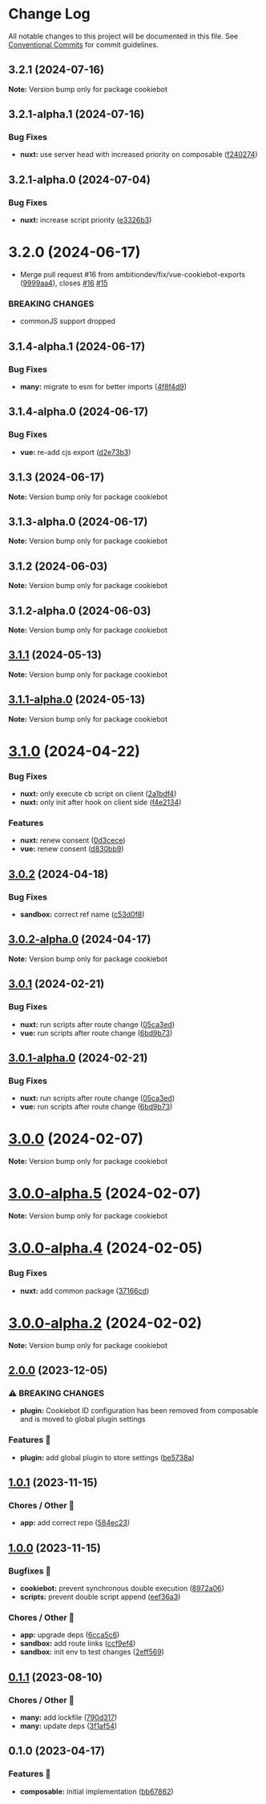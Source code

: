 # Change Log

All notable changes to this project will be documented in this file.
See [Conventional Commits](https://conventionalcommits.org) for commit guidelines.

## 3.2.1 (2024-07-16)

**Note:** Version bump only for package cookiebot





## 3.2.1-alpha.1 (2024-07-16)


### Bug Fixes

* **nuxt:** use server head with increased priority on composable ([f240274](https://github.com/ambitiondev/cookiebot/commit/f240274c585a93d3ebee77bf8c40f4612fbb8bf1))





## 3.2.1-alpha.0 (2024-07-04)


### Bug Fixes

* **nuxt:** increase script priority ([e3326b3](https://github.com/ambitiondev/cookiebot/commit/e3326b34b34ae2a1255e8f9549abad14ec10e878))





# 3.2.0 (2024-06-17)


* Merge pull request #16 from ambitiondev/fix/vue-cookiebot-exports ([9999aa4](https://github.com/ambitiondev/cookiebot/commit/9999aa497eced36a9dbc3d36c2c6012f9ff5afe8)), closes [#16](https://github.com/ambitiondev/cookiebot/issues/16) [#15](https://github.com/ambitiondev/cookiebot/issues/15)


### BREAKING CHANGES

* commonJS support dropped





## 3.1.4-alpha.1 (2024-06-17)


### Bug Fixes

* **many:** migrate to esm for better imports ([4f8f4d9](https://github.com/ambitiondev/cookiebot/commit/4f8f4d963de4c74d9e76799c8bf51ab051fdac50))





## 3.1.4-alpha.0 (2024-06-17)


### Bug Fixes

* **vue:** re-add cjs export ([d2e73b3](https://github.com/ambitiondev/cookiebot/commit/d2e73b3f2437cfa0bd5149ca47138ac3a08301c9))





## 3.1.3 (2024-06-17)

**Note:** Version bump only for package cookiebot





## 3.1.3-alpha.0 (2024-06-17)

**Note:** Version bump only for package cookiebot





## 3.1.2 (2024-06-03)

**Note:** Version bump only for package cookiebot





## 3.1.2-alpha.0 (2024-06-03)

**Note:** Version bump only for package cookiebot





## [3.1.1](https://github.com/ambitiondev/cookiebot/compare/v3.1.1-alpha.0...v3.1.1) (2024-05-13)

**Note:** Version bump only for package cookiebot





## [3.1.1-alpha.0](https://github.com/ambitiondev/cookiebot/compare/v3.1.0...v3.1.1-alpha.0) (2024-05-13)

**Note:** Version bump only for package cookiebot





# [3.1.0](https://github.com/ambitiondev/cookiebot/compare/v3.0.2...v3.1.0) (2024-04-22)


### Bug Fixes

* **nuxt:** only execute cb script on client ([2a1bdf4](https://github.com/ambitiondev/cookiebot/commit/2a1bdf4b57b10a44384530754711be34d744084e))
* **nuxt:** only init after hook on client side ([f4e2134](https://github.com/ambitiondev/cookiebot/commit/f4e2134591f3a07593b5742282da24561c63193c))


### Features

* **nuxt:** renew consent ([0d3cece](https://github.com/ambitiondev/cookiebot/commit/0d3cece4cdef79d1b37f1d2a3b39bfcd491fbe33))
* **vue:** renew consent ([d830bb9](https://github.com/ambitiondev/cookiebot/commit/d830bb9cba53c49aa1bf5162c7f0459b76715001))





## [3.0.2](https://github.com/ambitiondev/cookiebot/compare/v3.0.2-alpha.0...v3.0.2) (2024-04-18)


### Bug Fixes

* **sandbox:** correct ref name ([c53d0f8](https://github.com/ambitiondev/cookiebot/commit/c53d0f8787614f98b95ffa5e370c6fba6ec70d4b))





## [3.0.2-alpha.0](https://github.com/ambitiondev/cookiebot/compare/v3.0.1...v3.0.2-alpha.0) (2024-04-17)

**Note:** Version bump only for package cookiebot





## [3.0.1](https://github.com/ambitiondev/cookiebot/compare/v3.0.0...v3.0.1) (2024-02-21)


### Bug Fixes

* **nuxt:** run scripts after route change ([05ca3ed](https://github.com/ambitiondev/cookiebot/commit/05ca3ed2e15b2971a7aa97a959d3fddbddc2450c))
* **vue:** run scripts after route change ([6bd9b73](https://github.com/ambitiondev/cookiebot/commit/6bd9b73fa5636e963de0c62a2a9fbbc17664e829))


## [3.0.1-alpha.0](https://github.com/ambitiondev/cookiebot/compare/v3.0.0...v3.0.1-alpha.0) (2024-02-21)


### Bug Fixes

* **nuxt:** run scripts after route change ([05ca3ed](https://github.com/ambitiondev/cookiebot/commit/05ca3ed2e15b2971a7aa97a959d3fddbddc2450c))
* **vue:** run scripts after route change ([6bd9b73](https://github.com/ambitiondev/cookiebot/commit/6bd9b73fa5636e963de0c62a2a9fbbc17664e829))





# [3.0.0](https://github.com/ambitiondev/cookiebot/compare/v3.0.0-alpha.5...v3.0.0) (2024-02-07)

**Note:** Version bump only for package cookiebot





# [3.0.0-alpha.5](https://github.com/ambitiondev/cookiebot/compare/v3.0.0-alpha.0...v3.0.0-alpha.5) (2024-02-07)

**Note:** Version bump only for package cookiebot





# [3.0.0-alpha.4](https://github.com/ambitiondev/cookiebot/compare/v3.0.0-alpha.3...v3.0.0-alpha.4) (2024-02-05)


### Bug Fixes

* **nuxt:** add common package ([37166cd](https://github.com/ambitiondev/cookiebot/commit/37166cdd986dd481afc11c68285362fa057bdf5f))





# [3.0.0-alpha.2](https://github.com/ambitiondev/cookiebot/compare/v3.0.0-alpha.1...v3.0.0-alpha.2) (2024-02-02)

**Note:** Version bump only for package cookiebot

## [2.0.0](https://github.com/ambitiondev/vue-cookiebot/compare/1.0.1...2.0.0) (2023-12-05)

### ⚠ BREAKING CHANGES

-   **plugin:** Cookiebot ID configuration has been removed from
    composable and is moved to global plugin settings

### Features 🚀

-   **plugin:** add global plugin to store settings ([be5738a](https://github.com/ambitiondev/vue-cookiebot/commit/be5738a067b7bc8e0e1bd280314c6d09eb8dc875))

## [1.0.1](https://github.com/ambitiondev/vue-cookiebot/compare/1.0.0...1.0.1) (2023-11-15)

### Chores / Other 🧹

-   **app:** add correct repo ([584ec23](https://github.com/ambitiondev/vue-cookiebot/commit/584ec23d0c353fa835deb4a1f7a8f4d77fac975f))

## [1.0.0](https://git.netvlies.nl/netvlies/frontend/utility-collection/compare/0.1.1...1.0.0) (2023-11-15)

### Bugfixes 🐛

-   **cookiebot:** prevent synchronous double execution ([8972a06](https://git.netvlies.nl/netvlies/frontend/utility-collection/commit/8972a06c7fe87c3e1080f48cd338d32a1d742273))
-   **scripts:** prevent double script append ([eef36a3](https://git.netvlies.nl/netvlies/frontend/utility-collection/commit/eef36a3c1192dc981d8df115546e246954ad4abd))

### Chores / Other 🧹

-   **app:** upgrade deps ([6cca5c6](https://git.netvlies.nl/netvlies/frontend/utility-collection/commit/6cca5c6dbdd84aeb7ab7ebd8660a1c5535d48ba3))
-   **sandbox:** add route links ([ccf9ef4](https://git.netvlies.nl/netvlies/frontend/utility-collection/commit/ccf9ef4ad51e2b10c3776f5f98a32613bd3222cf))
-   **sandbox:** init env to test changes ([2eff569](https://git.netvlies.nl/netvlies/frontend/utility-collection/commit/2eff56982b03d087bdb7d104962812d21727b529))

## [0.1.1](https://git.netvlies.nl/netvlies/frontend/utility-collection/compare/0.1.0...0.1.1) (2023-08-10)

### Chores / Other 🧹

-   **many:** add lockfile ([790d317](https://git.netvlies.nl/netvlies/frontend/utility-collection/commit/790d3171793b5364ec3d5f08d3f64e6be84a0ae5))
-   **many:** update deps ([3f1af54](https://git.netvlies.nl/netvlies/frontend/utility-collection/commit/3f1af549f07cdab28fe55e48696a7b28bc7ef30e))

## 0.1.0 (2023-04-17)

### Features 🚀

-   **composable:** initial implementation ([bb67862](https://git.netvlies.nl/netvlies/frontend/utility-collection/commit/bb67862ba9080e37347c316dea0d358ff89b7d80))
